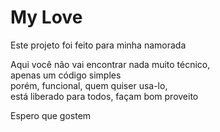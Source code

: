 <h1>My Love</h1>
<p>Este projeto foi feito para minha namorada</p>
<p>Aqui você não vai encontrar nada muito técnico, <br>apenas um código simples<br>porém, funcional, quem quiser usa-lo,<br>está liberado para todos, façam bom proveito</p>

<p>Espero que gostem</p>
